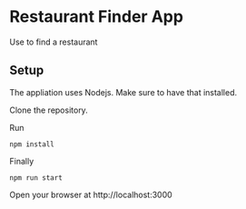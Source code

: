 # Restaurant Finder App
Use to find a restaurant


## Setup
The appliation uses Nodejs. Make sure to have that installed.

Clone the repository.

Run

```
npm install
```

Finally

```
npm run start
```

Open your browser at http://localhost:3000